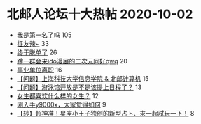 # 北邮人论坛十大热帖 2020-10-02

- [我是第一名了吗](https://bbs.byr.cn/article/Talking/6229957) 105
- [征友辣~](https://bbs.byr.cn/article/Friends/1972270) 33
- [终于脱单了](https://bbs.byr.cn/article/Joke/729506) 26
- [蹲一群会来ido漫展的二次元同好qwq](https://bbs.byr.cn/article/Comic/630971) 20
- [事业单位离职](https://bbs.byr.cn/article/WorkLife/1153456) 16
- [【问题】上海科技大学信息学院 &amp; 北邮计算机](https://bbs.byr.cn/article/AimGraduate/1197675) 15
- [【问题】游泳馆开放是不是该提上日程了？](https://bbs.byr.cn/article/Swim/128522) 13
- [女生都喜欢什么样的女生？](https://bbs.byr.cn/article/Feeling/3156503) 12
- [刚入手y9000x，大家觉得如何](https://bbs.byr.cn/article/Notebook/182218) 9
- [【转】超神准！星座小王子独创的新型占卜、來一起試玩一下！](https://bbs.byr.cn/article/Constellations/326533) 8


